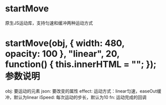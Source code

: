 startMove
=========

原生JS运动库，支持匀速和缓冲两种运动方式

startMove(obj, { width: 480, opacity: 100 }, "linear", 20, function() {
                this.innerHTML = "";
            });
参数说明
=========
obj: 要运动的元素
json: 要改变的属性
effect: 运动方式：linear匀速，easeOut缓冲，默认为linear
iSpeed: 每次运动的步长，默认为10
fn: 运动完成的回调
